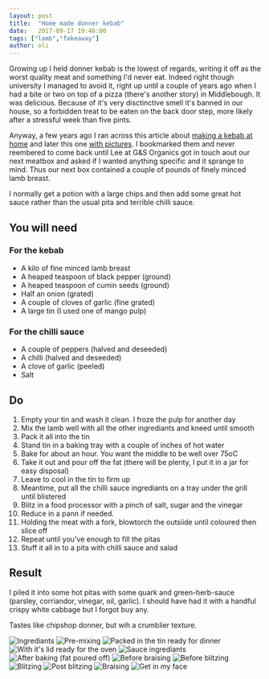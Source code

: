 ```yaml
---
layout: post
title:  "Home made donner kebab"
date:   2017-09-17 19:46:00
tags: ["lamb","fakeaway"]
author: oli
---
```


Growing up I held donner kebab is the lowest of regards, writing it off as the worst quality meat and something I'd never eat.  Indeed right though university I managed to avoid it, right up until a couple of years ago when I had a bite or two on top of a pizza (there's another story) in Middlebough.  It was delicious.  Because of it's very disctinctive smell it's banned in our house, so a forbidden treat to be eaten on the back door step, more likely after a stressful week than five pints.

Anyway, a few years ago I ran across this article about [making a kebab at home](https://www.theguardian.com/lifeandstyle/wordofmouth/2012/feb/08/the-diy-doner-kebab) and later this one [with pictures](https://www.theguardian.com/lifeandstyle/gallery/2012/feb/08/how-to-make-a-doner-kebab).  I bookmarked them and never reembered to come back until Lee at G&S Organics got in touch aout our next meatbox and asked if I wanted anything specific and it sprange to mind.  Thus our next box contained a couple of pounds of finely minced lamb breast.

I normally get a potion with a large chips and then add some great hot sauce rather than the usual pita and terrible chilli sauce.

## You will need

### For the kebab

* A kilo of fine minced lamb breast
* A heaped teaspoon of black pepper (ground)
* A heaped teaspoon of cumin seeds (ground)
* Half an onion (grated)
* A couple of cloves of garlic (fine grated)
* A large tin (I used one of mango pulp)

### For the chilli sauce 

* A couple of peppers (halved and deseeded)
* A chilli (halved and deseeded)
* A clove of garlic (peeled)
* Salt


## Do

1. Empty your tin and wash it clean.  I froze the pulp for another day
2. Mix the lamb well with all the other ingrediants and kneed until smooth
3. Pack it all into the tin
4. Stand tin in a baking tray with a couple of inches of hot water
5. Bake for about an hour.  You want the middle to be well over 75oC
6. Take it out and pour off the fat (there will be plenty, I put it in a jar for easy disposal)
7. Leave to cool in the tin to firm up
8. Meantime, put all the chilli sauce ingrediants on a tray under the grill until blistered
9. Blitz in a food processor with a pinch of salt, sugar and the vinegar
10. Reduce in a pann if needed.
11. Holding the meat with a fork, blowtorch the outsiide until coloured then slice off
12. Repeat until you've enough to fill the pitas
13. Stuff it all in to a pita with chilli sauce and salad


## Result

I piled it into some hot pitas with some quark and green-herb-sauce (parsley, corriandor, vinegar, oil, garlic).  I should have had it with a handful crispy white cabbage but I forgot buy any.

Tastes like chipshop donner, but wih a crumblier texture.


![Ingrediants](/images/blog/donner-kebab/donner-kebab-00.jpg)
![Pre-mixing](/images/blog/donner-kebab/donner-kebab-01.jpg)
![Packed in the tin ready for dinner](/images/blog/donner-kebab/donner-kebab-02.jpg)
![With it's lid ready for the oven](/images/blog/donner-kebab/donner-kebab-03.jpg)
![Sauce ingrediants](/images/blog/donner-kebab/donner-kebab-04.jpg)
![After baking (fat poured off)](/images/blog/donner-kebab/donner-kebab-05.jpg)
![Before braising](/images/blog/donner-kebab/donner-kebab-06.jpg)
![Before blitzing](/images/blog/donner-kebab/donner-kebab-07.jpg)
![Blitzing](/images/blog/donner-kebab/donner-kebab-08.jpg)
![Post blitzing](/images/blog/donner-kebab/donner-kebab-09.jpg)
![Braising](/images/blog/donner-kebab/donner-kebab-10.jpg)
![Get in my face](/images/blog/donner-kebab/donner-kebab-11.jpg)

